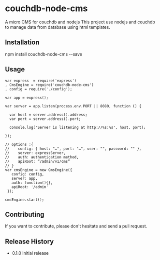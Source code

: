 
couchdb-node-cms
================

A micro CMS for couchdb and nodejs
This project use nodejs and couchdb to  manage data from database using html templates.

## Installation

  npm install couchdb-node-cms --save

## Usage

    var express  = require('express')
  	, CmsEngine = require('couchdb-node-cms')
  	, config = require('./config');
  
    var app = express();
    
    var server = app.listen(process.env.PORT || 8080, function () {
    
      var host = server.address().address;
      var port = server.address().port;
    
      console.log('Server is listening at http://%s:%s', host, port);
    
    });
    
    // options :{
    //    config: { host: "…", port: "…", user: "", password: "" },
    //    server: expressServer,
    //    auth: authentication method,
    //    apiRoot: “/admin/v1/cms”
    // }
    var cmsEngine = new CmsEngine({
       config: config,
       server: app,
       auth: function(){},
       apiRoot: '/admin'
     });
    
    cmsEngine.start();


## Contributing

If you want to contribute, please don't hesitate and send a pull request.

## Release History

* 0.1.0 Initial release